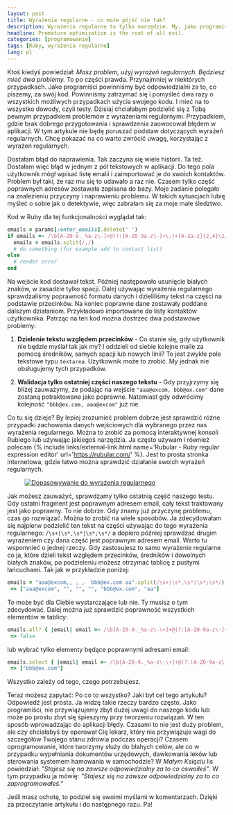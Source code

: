 ```yaml
---
layout: post
title: Wyrażenia regularne - co może pójść nie tak?
description: Wyrażenia regularne to tylko narzędzie. My, jako programiści, musimy używać ich odpowiedzialnie.
headline: Premature optimization is the root of all evil.
categories: [programowanie]
tags: [Ruby, wyrażenia regularne]
lang: pl
---
```


Ktoś kiedyś powiedział: _Masz problem, użyj wyrażeń regularnych. Będziesz mieć dwa problemy._ To po części prawda. Przynajmniej w niektórych przypadkach. Jako programiści powinniśmy być odpowiedzialni za to, co piszemy, za swój kod. Powinniśmy zatrzymać się i pomyśleć dwa razy o wszystkich możliwych przypadkach użycia swojego kodu. I mieć na to wszystko dowody, czyli testy. Dzisiaj chciałabym podzielić się z Tobą pewnym przypadkiem problemów z wyrażeniami regularnymi. Przypadkiem, gdzie brak dobrego przygotowania i sprawdzenia zaowocował błędem w aplikacji. W tym artykule nie będę poruszać podstaw dotyczących wyrażeń regularnych. Chcę pokazać na co warto zwrócić uwagę, korzystając z wyrażeń regularnych.

Dostałam błąd do naprawienia. Tak zaczyna się wiele historii. Ta też. Dostałam więc błąd w jednym z pól tekstowych w aplikacji. Do tego pola użytkownik mógł wpisać listę emalii i zaimportować je do swoich kontaktów. Problem był taki, że raz mu się to udawało a raz nie. Czasem tylko część poprawnych adresów zostawała zapisana do bazy. Moje zadanie polegało na znalezieniu przyczyny i naprawieniu problemu. W takich sytuacjach lubię myśleć o sobie jak o detektywie, więc zabrałam się za moje małe śledztwo.

Kod w Ruby dla tej funkcjonalności wyglądał tak:

```ruby
emails = params[:enter_emails].delete(' ')
if emails =~ /\b[A-Z0-9._%a-z\-]+@(?:[A-Z0-9a-z\-]+\.)+[A-Za-z]{2,4}\z/
  emails = emails.split(/,/)
  # do something (for example add to contact list)
else
  # render error
end
```

Na wejście kod dostawał tekst. Później następowało usunięcie białych znaków, w zasadzie tylko spacji. Dalej używając wyrażenia regularnego sprawdzaliśmy poprawność formatu danych i dzieliliśmy tekst na części na podstawie przecinków. Na koniec poprawne dane zostawały poddane dalszym działaniom. Przykładowo importowane do listy kontaktów użytkownika. Patrząc na ten kod można dostrzec dwa podstawowe problemy:

  1. **Dzielenie tekstu względem przecinków** - Co stanie się, gdy użytkownik nie będzie myślał tak jak my? I oddzieli od siebie kolejne maile za pomocą średników, samych spacji lub nowych linii? To jest zwykłe pole tekstowe typu `textarea`. Użytkownik może to zrobić. My jednak nie obsługujemy tych przypadków.

  2. **Walidacja tylko ostatniej części naszego tekstu** - Gdy przyjrzymy się bliżej zauważymy, że podając na wejście `"aaa@excom, bbb@ex.com"` dane zostaną potraktowane jako poprawne. Natomiast gdy odwrócimy kolejność `"bbb@ex.com, aaa@excom"` już nie.

Co tu się dzieje? By lepiej zrozumieć problem dobrze jest sprawdzić różne przypadki zachowania danych wejściowych dla wybranego przez nas wyrażenia regularnego. Można to zrobić za pomocą interaktywnej konsoli Rubiego lub używając jakiegoś narzędzia. Ja często używam i również polecam
{% include links/external-link.html
   name='Rubular - Ruby regular expression editor'
   url='https://rubular.com/' %}.
Jest to prosta stronka internetowa, gdzie łatwo można sprawdzić działanie swoich wyrażeń regularnych.

<figure>
  <a href="{{ site.baseurl_root }}/images/email-regular-expressions/rubular.png"><img src="{{ site.baseurl_root }}/images/email-regular-expressions/rubular.png" title="Rubular - wyrażenia regularne" alt="Dopasowywanie do wyrażenia regularnego"></a>
</figure>

Jak możesz zauważyć, sprawdzamy tylko ostatnią część naszego testu. Gdy ostatni fragment jest poprawnym adresem email, cały tekst traktowany jest jako poprawny. To nie dobrze. Gdy znamy już przyczynę problemu, czas go rozwiązać. Można to zrobić na wiele sposobów. Ja zdecydowałam się najpierw podzielić ten tekst na części używając do tego wyrażenia regularnego: `/\s+|\s*,\s*|\s*;\s*/` a dopiero później sprawdzać drugim wyrażeniem czy dana część jest poprawnym adresem email. Warto tu wspomnieć o jednej rzeczy. Gdy zastosujesz to samo wyrażenie regularne co ja, które dzieli tekst względem przecinków, średników i dowolnych białych znaków, po podzieleniu możesz otrzymać tablicę z pustymi łańcuchami. Tak jak w przykładzie poniżej:

```ruby
emails = "aaa@excom,, , ,  bbb@ex.com aa".split(/\s+|\s*,\s*|\s*;\s*/)
 => ["aaa@excom", "", "", "", "bbb@ex.com", "aa"]
```

To może być dla Ciebie wystarczające lub nie. Ty musisz o tym zdecydować. Dalej można już sprawdzić poprawność wszystkich elementów w tablicy:

```ruby
emails.all? { |email| email =~ /\b[A-Z0-9._%a-z\-\+]+@(?:[A-Z0-9a-z\-]+\.)+[A-Za-z]{2,4}\z/ }
 => false
```

lub wybrać tylko elementy będące poprawnymi adresami email:

```ruby
emails.select { |email| email =~ /\b[A-Z0-9._%a-z\-\+]+@(?:[A-Z0-9a-z\-]+\.)+[A-Za-z]{2,4}\z/ }
 => ["bbb@ex.com"]
```

Wszystko zależy od tego, czego potrzebujesz.

Teraz możesz zapytać: Po co to wszystko? Jaki był cel tego artykułu? Odpowiedź jest prosta. Ja widzę takie rzeczy bardzo często. Jako programiści, nie przywiązujemy zbyt dużej uwagi do naszego kodu lub może po prostu zbyt się śpieszymy przy tworzeniu rozwiązań. W ten sposób wprowadzając do aplikacji błędy. Czasami to nie jest duży problem, ale czy chciałabyś by operował Cię lekarz, który nie przywiązuje wagi do szczegółów Twojego stanu zdrowia podczas operacji? Czasem oprogramowanie, które tworzymy służy do błahych celów, ale co w przypadku wypełniania dokumentów urzędowych, dawkowania leków lub sterowania systemem hamowania w samochodzie? W _Małym Księciu_ lis powiedział: _"Stajesz się na zawsze odpowiedzialny za to co oswoiłeś"_. W tym przypadku ja mówię: _"Stajesz się na zawsze odpowiedzialny za to co zaprogramowałeś."_

Jeśli masz ochotę, to podziel się swoimi myślami w komentarzach. Dzięki za przeczytanie artykułu i do następnego razu. Pa!

